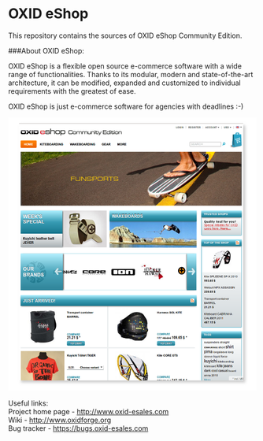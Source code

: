 OXID eShop
==========

This repository contains the sources of OXID eShop Community Edition.

###About OXID eShop:

OXID eShop is a flexible open source e-commerce software with a wide range of functionalities. 
Thanks to its modular, modern and state-of-the-art architecture, it can be modified, expanded 
and customized to individual requirements with the greatest of ease. 

OXID eShop is just e-commerce software for agencies with deadlines :-)

![Image alt](frontend.png)



Useful links:<br>
Project home page - http://www.oxid-esales.com<br>
Wiki - http://www.oxidforge.org<br>
Bug tracker - https://bugs.oxid-esales.com

